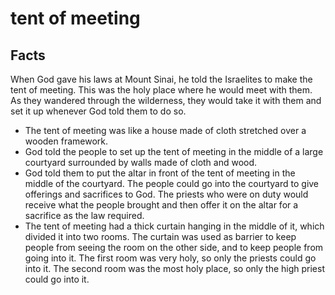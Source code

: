 # tent of meeting

## Facts

When God gave his laws at Mount Sinai, he told the Israelites to make the tent of meeting. This was the holy place where he would meet with them. As they wandered through the wilderness, they would take it with them and set it up whenever God told them to do so.

* The tent of meeting was like a house made of cloth stretched over a wooden framework. 
* God told the people to set up the tent of meeting in the middle of a large courtyard surrounded by walls made of cloth and wood. 
* God told them to put the altar in front of the tent of meeting in the middle of the courtyard. The people could go into the courtyard to give offerings and sacrifices to God. The priests who were on duty would receive what the people brought and then offer it on the altar for a sacrifice as the law required. 
* The tent of meeting had a thick curtain hanging in the middle of it, which divided it into two rooms. The curtain was used as barrier to keep people from seeing the room on the other side, and to keep people from going into it. The first room was very holy, so only the priests could go into it. The second room was the most holy place, so only the high priest could go into it.